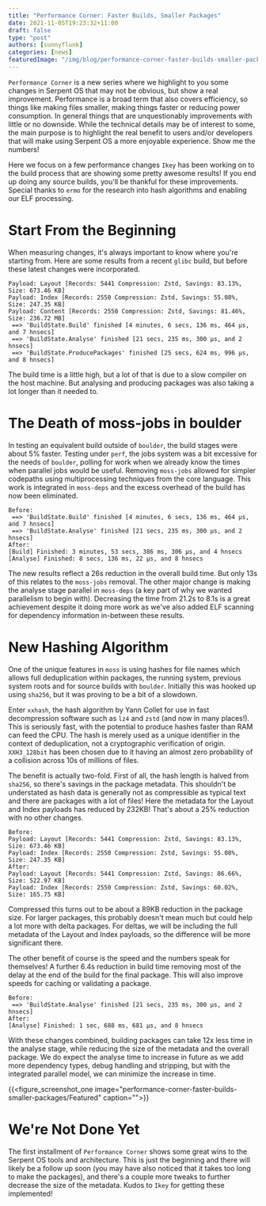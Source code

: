 ```yaml
---
title: "Performance Corner: Faster Builds, Smaller Packages"
date: 2021-11-05T19:23:32+11:00
draft: false
type: "post"
authors: [sunnyflunk]
categories: [news]
featuredImage: "/img/blog/performance-corner-faster-builds-smaller-packages/Featured.webp"
---
```


`Performance Corner` is a new series where we highlight to you some changes in Serpent OS that may not be obvious, but
show a real improvement. Performance is a broad term that also covers efficiency, so things like making files smaller,
making things faster or reducing power consumption. In general things that are unquestionably improvements with little
or no downside. While the technical details may be of interest to some, the main purpose is to highlight the real
benefit to users and/or developers that will make using Serpent OS a more enjoyable experience. Show me the numbers!

<!--more-->

Here we focus on a few performance changes `Ikey` has been working on to the build process that are showing some pretty
awesome results! If you end up doing any source builds, you'll be thankful for these improvements. Special thanks to
`ermo` for the research into hash algorithms and enabling our ELF processing.

# Start From the Beginning

When measuring changes, it's always important to know where you're starting from. Here are some results from a recent
`glibc` build, but before these latest changes were incorporated.

```
Payload: Layout [Records: 5441 Compression: Zstd, Savings: 83.13%, Size: 673.46 KB]
Payload: Index [Records: 2550 Compression: Zstd, Savings: 55.08%, Size: 247.35 KB]
Payload: Content [Records: 2550 Compression: Zstd, Savings: 81.46%, Size: 236.72 MB]
 ==> 'BuildState.Build' finished [4 minutes, 6 secs, 136 ms, 464 μs, and 7 hnsecs]
 ==> 'BuildState.Analyse' finished [21 secs, 235 ms, 300 μs, and 2 hnsecs]
 ==> 'BuildState.ProducePackages' finished [25 secs, 624 ms, 996 μs, and 8 hnsecs]
```

The build time is a little high, but a lot of that is due to a slow compiler on the host machine. But analysing and
producing packages was also taking a lot longer than it needed to.

# The Death of moss-jobs in boulder

In testing an equivalent build outside of `boulder`, the build stages were about 5% faster. Testing under `perf`, the
jobs system was a bit excessive for the needs of `boulder`, polling for work when we already know the times when
parallel jobs would be useful. Removing `moss-jobs` allowed for simpler codepaths using multiprocessing techniques from
the core language. This work is integrated in `moss-deps` and the excess overhead of the build has now been eliminated.

```
Before:
 ==> 'BuildState.Build' finished [4 minutes, 6 secs, 136 ms, 464 μs, and 7 hnsecs]
 ==> 'BuildState.Analyse' finished [21 secs, 235 ms, 300 μs, and 2 hnsecs]
After:
[Build] Finished: 3 minutes, 53 secs, 386 ms, 306 μs, and 4 hnsecs
[Analyse] Finished: 8 secs, 136 ms, 22 μs, and 8 hnsecs
```

The new results reflect a 26s reduction in the overall build time. But only 13s of this relates to the `moss-jobs`
removal. The other major change is making the analyse stage parallel in `moss-deps` (a key part of why we wanted
parallelism to begin with). Decreasing the time from 21.2s to 8.1s is a great achievement despite it doing more work as
we've also added ELF scanning for dependency information in-between these results.

# New Hashing Algorithm

One of the unique features in `moss` is using hashes for file names which allows full deduplication within packages,
the running system, previous system roots and for source builds with `boulder`. Initially this was hooked up using
`sha256`, but it was proving to be a bit of a slowdown.

Enter `xxhash`, the hash algorithm by Yann Collet for use in fast decompression software such as `lz4` and `zstd` (and
now in many places!). This is seriously fast, with the potential to produce hashes faster than RAM can feed the CPU. The
hash is merely used as a unique identifier in the context of deduplication, not a cryptographic verification of origin.
`XXH3_128bit` has been chosen due to it having an almost zero probability of a collision across 10s of millions of
files.

The benefit is actually two-fold. First of all, the hash length is halved from `sha256`, so there's savings in the
package metadata. This shouldn't be understated as hash data is generally not as compressible as typical text and there
are packages with a lot of files! Here the metadata for the Layout and Index payloads has reduced by 232KB! That's about
a 25% reduction with no other changes.

```
Before:
Payload: Layout [Records: 5441 Compression: Zstd, Savings: 83.13%, Size: 673.46 KB]
Payload: Index [Records: 2550 Compression: Zstd, Savings: 55.08%, Size: 247.35 KB]
After:
Payload: Layout [Records: 5441 Compression: Zstd, Savings: 86.66%, Size: 522.97 KB]
Payload: Index [Records: 2550 Compression: Zstd, Savings: 60.02%, Size: 165.75 KB]
```

Compressed this turns out to be about a 89KB reduction in the package size. For larger packages, this probably doesn't
mean much but could help a lot more with delta packages. For deltas, we will be including the full metadata of the
Layout and Index payloads, so the difference will be more significant there.

The other benefit of course is the speed and the numbers speak for themselves! A further 6.4s reduction in build time
removing most of the delay at the end of the build for the final package. This will also improve speeds for caching or
validating a package.

```
Before:
 ==> 'BuildState.Analyse' finished [21 secs, 235 ms, 300 μs, and 2 hnsecs]
After:
[Analyse] Finished: 1 sec, 688 ms, 681 μs, and 8 hnsecs
```

With these changes combined, building packages can take 12x less time in the analyse stage, while reducing the size of
the metadata and the overall package. We do expect the analyse time to increase in future as we add more dependency
types, debug handling and stripping, but with the integrated parallel model, we can minimize the increase in time.

{{<figure_screenshot_one image="performance-corner-faster-builds-smaller-packages/Featured" caption="">}}

# We're Not Done Yet

The first installment of `Performance Corner` shows some great wins to the Serpent OS tools and architecture. This is
just the beginning and there will likely be a follow up soon (you may have also noticed that it takes too long to make
the packages), and there's a couple more tweaks to further decrease the size of the metadata. Kudos to `Ikey` for
getting these implemented!

